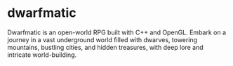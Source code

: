 # dwarfmatic
Dwarfmatic is an open-world RPG built with C++ and OpenGL. Embark on a journey in a vast underground world filled with dwarves, towering mountains, bustling cities, and hidden treasures, with deep lore and intricate world-building.
